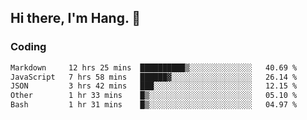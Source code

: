 ## Hi there, I'm Hang. 👋

### Coding

<!--START_SECTION:waka-->

```txt
Markdown     12 hrs 25 mins  ██████████▒░░░░░░░░░░░░░░   40.69 %
JavaScript   7 hrs 58 mins   ██████▓░░░░░░░░░░░░░░░░░░   26.14 %
JSON         3 hrs 42 mins   ███░░░░░░░░░░░░░░░░░░░░░░   12.15 %
Other        1 hr 33 mins    █▒░░░░░░░░░░░░░░░░░░░░░░░   05.10 %
Bash         1 hr 31 mins    █▒░░░░░░░░░░░░░░░░░░░░░░░   04.97 %
```

<!--END_SECTION:waka-->
